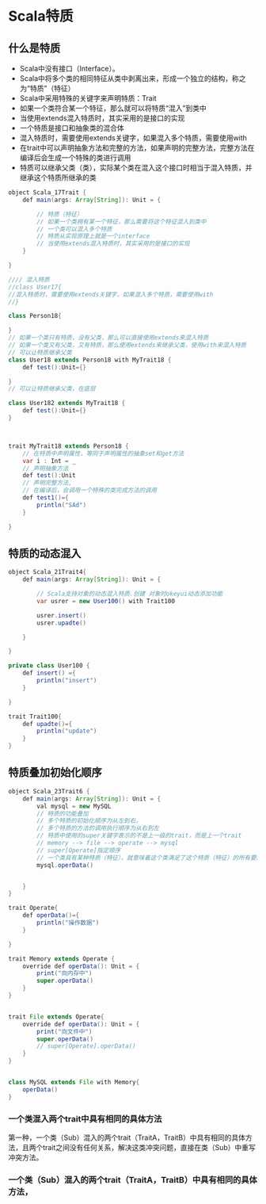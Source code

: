 # Scala特质

## 什么是特质

- Scala中没有接口（Interface）。
- Scala中将多个类的相同特征从类中剥离出来，形成一个独立的结构，称之为“特质”（特征）
- Scala中采用特殊的关键字来声明特质：Trait
- 如果一个类符合某一个特征，那么就可以将特质“混入”到类中
- 当使用extends混入特质时，其实采用的是接口的实现
- 一个特质是接口和抽象类的混合体
- 混入特质时，需要使用extends关键字，如果混入多个特质，需要使用with
- 在trait中可以声明抽象方法和完整的方法，如果声明的完整方法，完整方法在编译后会生成一个特殊的类进行调用
- 特质可以继承父类（类），实际某个类在混入这个接口时相当于混入特质，并继承这个特质所继承的类

```java
object Scala_17Trait {
    def main(args: Array[String]): Unit = {

        // 特质（特征）
        // 如果一个类拥有某一个特征，那么需要将这个特征混入到类中
        // 一个类可以混入多个特质
        // 特质从实现原理上就是一个interface
        // 当使用extends混入特质时，其实采用的是接口的实现
    }

}

//// 混入特质
//class User17{
//混入特质时，需要使用extends关键字，如果混入多个特质，需要使用with
//}

class Person18{

}
// 如果一个类只有特质，没有父类，那么可以直接使用extends来混入特质
// 如果一个类又有父类，又有特质，那么使用extends来继承父类，使用with来混入特质
// 可以让特质继承父类
class User18 extends Person18 with MyTrait18 {
    def test():Unit={}

}
// 可以让特质继承父类，在底层

class User182 extends MyTrait18 {
    def test():Unit={}
}



trait MyTrait18 extends Person18 {
    // 在特质中声明属性，等同于声明属性的抽象set和get方法
    var i : Int = _
    // 声明抽象方法
    def test():Unit
    // 声明完整方法,
    // 在编译后，会调用一个特殊的类完成方法的调用
    def test1()={
        println("SAd")
    }

}


```


## 特质的动态混入

```java
object Scala_21Trait4{
    def main(args: Array[String]): Unit = {

        // Scala支持对象的动态混入特质.创建 对象时okeyui动态添加功能
        var usrer = new User100() with Trait100

        usrer.insert()
        usrer.upadte()

    }

}

private class User100 {
    def insert() ={
        println("insert")
    }

}

trait Trait100{
    def upadte()={
        println("update")
    }
}
```

## 特质叠加初始化顺序

```java
object Scala_23Trait6 {
    def main(args: Array[String]): Unit = {
        val mysql = new MySQL
        // 特质的功能叠加
        // 多个特质的初始化顺序为从左到右，
        // 多个特质的方法的调用执行顺序为从右到左
        // 特质中使用的super关键字表示的不是上一级的trait，而是上一个trait
        // memory --> file --> operate --> mysql
        // super[Operate]指定顺序
        // 一个类具有某种特质（特征），就意味着这个类满足了这个特质（特征）的所有要素，所以在使用时，也采用了extends关键字，如果有多个特质或存在父类，那么需要采用with关键字连接。
        mysql.operData()


    }
}

trait Operate{
    def operData()={
        println("操作数据")
    }

}

trait Memory extends Operate {
    override def operData(): Unit = {
        print("向内存中")
        super.operData()
    }
}


trait File extends Operate{
    override def operData(): Unit = {
        print("向文件中")
        super.operData()
        // super[Operate].operData()
    }
}


class MySQL extends File with Memory{
    operData()
}
```

### 一个类混入两个trait中具有相同的具体方法

第一种，一个类（Sub）混入的两个trait（TraitA，TraitB）中具有相同的具体方法，且两个trait之间没有任何关系，解决这类冲突问题，直接在类（Sub）中重写冲突方法。

### 一个类（Sub）混入的两个trait（TraitA，TraitB）中具有相同的具体方法，



